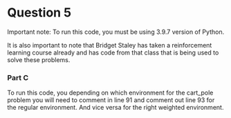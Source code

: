 # Question 5

Important note: To run this code, you must be using 3.9.7 version of Python.

It is also important to note that Bridget Staley has taken a reinforcement learning course already and has code from that class that is being used to solve these problems.

### Part C

To run this code, you depending on which environment for the cart_pole problem you will need to comment in line 91 and comment out line 93 for the regular environment. And vice versa for the right weighted environment.
